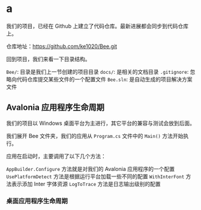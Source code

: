 # a

我们的项目，已经在 Github 上建立了代码仓库。最新进展都会同步到代码仓库上。

仓库地址：https://github.com/ke1020/Bee.git

回到项目，我们来看一下目录结构。

`Bee/`: 目录是我们上一节创建的项目目录
`docs/`: 是相关的文档目录
`.gitignore`: 忽略向代码仓库提交某些文件的一个配置文件
`Bee.sln`: 是自动生成的项目解决方案文件 

## Avalonia 应用程序生命周期

我们的项目以 Windows 桌面平台为主进行，其它平台的兼容与测试会放到后面。

我们展开 Bee 文件夹，我们的应用从 `Program.cs` 文件中的 `Main()` 方法开始执行。

应用在启动时，主要调用了以下几个方法：

`AppBuilder.Configure` 方法就是对我们的 Avalonia 应用程序的一个配置
`UsePlatformDetect` 方法是根据运行平台加载一些不同的配置
`WithInterFont` 方法表示添加 Inter 字体资源
`LogToTrace` 方法是日志输出级别的配置


### 桌面应用程序生命周期
